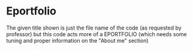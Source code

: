 # Eportfolio
The given title shown is just the file name of the code (as requested by professor)
but this code acts more of a EPORTFOLIO (which needs some tuning and proper information on the "About me" section)
